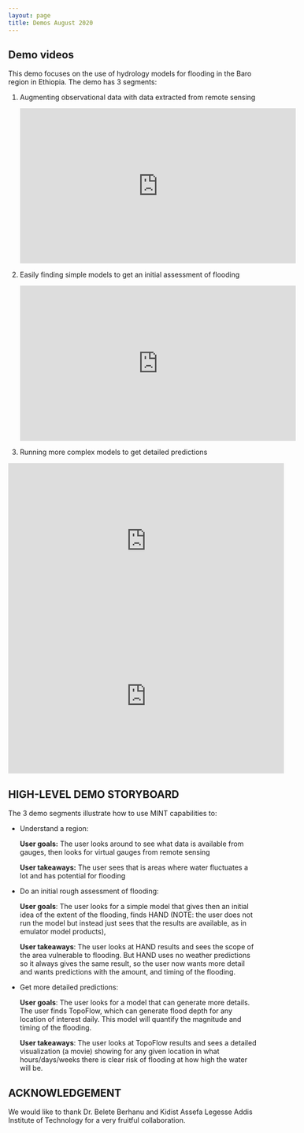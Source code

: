 ```yaml
---
layout: page
title: Demos August 2020
---
```


## Demo videos
This demo focuses on the use of hydrology models for flooding in the Baro region in Ethiopia. The demo has 3 segments:

1. Augmenting observational data with data extracted from remote sensing
   
   <iframe width="560" height="315" src="https://www.youtube.com/embed/WoZWx4NJ06E" frameborder="0" allow="accelerometer; autoplay; encrypted-media; gyroscope; picture-in-picture" allowfullscreen></iframe>
   
2. Easily finding simple models to get an initial assessment of flooding
   
   <iframe width="560" height="315" src="https://www.youtube.com/embed/Ruyl9ul6KnU" frameborder="0" allow="accelerometer; autoplay; encrypted-media; gyroscope; picture-in-picture" allowfullscreen></iframe>

3. Running more complex models to get detailed predictions 

<iframe width="560" height="315" src="https://www.youtube.com/embed/K3F1lneJsLc" frameborder="0" allow="accelerometer; autoplay; encrypted-media; gyroscope; picture-in-picture" allowfullscreen></iframe>

<iframe width="560" height="315" src="https://www.youtube.com/embed/XGcQXfxnQ-w" frameborder="0" allow="accelerometer; autoplay; encrypted-media; gyroscope; picture-in-picture" allowfullscreen></iframe>

## HIGH-LEVEL DEMO STORYBOARD
The 3 demo segments illustrate how to use MINT capabilities to:
- Understand a region: 
  
  **User goals:** The user looks around to see what data is available from gauges, then looks for virtual gauges from remote sensing

  **User takeaways:** The user sees that is areas where water fluctuates a lot and has potential for flooding
- Do an initial rough assessment of flooding: 

  **User goals**: The user looks for a simple model that gives then an initial idea of the extent of the flooding, finds HAND (NOTE: the user does not run the model but instead just sees that the results are available, as in emulator model products), 

  **User takeaways**: The user looks at HAND results and sees the scope of the area vulnerable to flooding.  But HAND uses no weather predictions so it always gives the same result, so the user now wants more detail and wants predictions with the amount, and timing of the flooding.

- Get more detailed predictions:
  
  **User goals**: The user looks for a model that can generate more details.  The user finds TopoFlow, which can generate flood depth for any location of interest daily.  This model will quantify the magnitude and timing of the flooding.  
  
  **User takeaways**: The user looks at TopoFlow results and sees a detailed visualization (a movie) showing for any given location  in what hours/days/weeks there is clear risk of flooding at how high the water will be.

## ACKNOWLEDGEMENT
We would like to thank Dr. Belete Berhanu and Kidist Assefa Legesse Addis Institute of Technology for a very fruitful collaboration.

